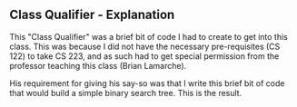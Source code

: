 ## Class Qualifier - Explanation

This "Class Qualifier" was a brief bit of code I had to create to get into this class. This was because I did not have the necessary pre-requisites (CS 122) to take CS 223, and as such had to get special permission from the professor teaching this class (Brian Lamarche).

His requirement for giving his say-so was that I write this brief bit of code that would build a simple binary search tree. This is the result.

